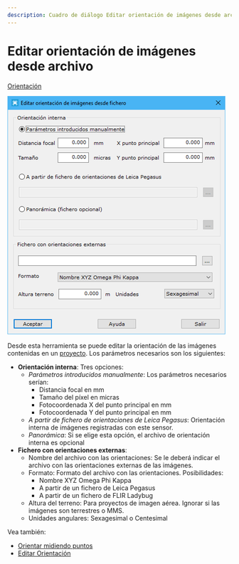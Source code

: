 ```yaml
---
description: Cuadro de diálogo Editar orientación de imágenes desde archivo
---
```


# Editar orientación de imágenes desde archivo

[Orientación](../fichas-de-herramientas/ficha-de-herramientas-imagen/orientacion.md)

![Cuadro de di&#xE1;logo Editar orientaci&#xF3;n de im&#xE1;genes desde fichero](../../.gitbook/assets/image%20%2819%29.png)

Desde esta herramienta se puede editar la orientación de las imágenes contenidas en un [proyecto](../operaciones-con-archivos/proyectos-de-mdtopx.md). Los parámetros necesarios son los siguientes:

* **Orientación interna**: Tres opciones:
  * _Parámetros introducidos manualmente_: Los parámetros necesarios serían:
    * Distancia focal en mm
    * Tamaño del píxel en micras
    * Fotocoordenada X del punto principal en mm
    * Fotocoordenada Y del punto principal en mm
  * _A partir de fichero de orientaciones de Leica Pegasus_: Orientación interna de imágenes registradas con este sensor.
  * _Panorámica_: Si se elige esta opción, el archivo de orientación interna es opcional
* **Fichero con orientaciones externas**:
  * Nombre del archivo con las orientaciones: Se le deberá indicar el archivo con las orientaciones externas de las imágenes.
  * Formato: Formato del archivo con las orientaciones. Posibilidades:
    * Nombre XYZ Omega Phi Kappa
    * A partir de un fichero de Leica Pegasus
    * A partir de un fichero de FLIR Ladybug
  * Altura del terreno: Para proyectos de imagen aérea. Ignorar si las imágenes son terrestres o MMS.
  * Unidades angulares: Sexagesimal o Centesimal

Vea también:

* [Orientar midiendo puntos](orientacion-midiendo-puntos.md)
* [Editar Orientación](editar-orientacion-de-imagen.md)

